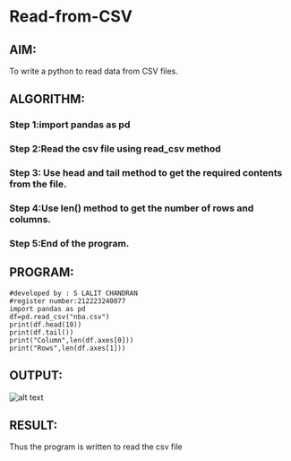 # Read-from-CSV

## AIM:
To write a python to read data from CSV files.

## ALGORITHM:
### Step 1:import pandas as pd
### Step 2:Read the csv file using read_csv method
### Step 3: Use head and tail method to get the required contents from the file.
### Step 4:Use len() method to get the number of rows and columns.
### Step 5:End of the program.

## PROGRAM:
```
#developed by : S LALIT CHANDRAN
#register number:212223240077
import pandas as pd
df=pd.read_csv("nba.csv")
print(df.head(10))
print(df.tail())
print("Column",len(df.axes[0]))
print("Rows",len(df.axes[1]))
```

## OUTPUT:
![alt text](image.png)

## RESULT:
Thus the program is written to read the csv file


